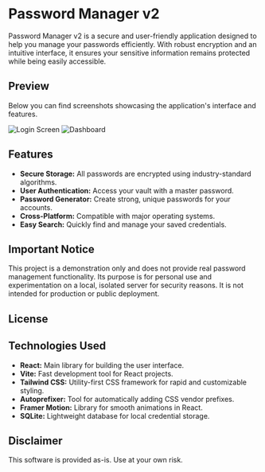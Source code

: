 # Password Manager v2

Password Manager v2 is a secure and user-friendly application designed to help you manage your passwords efficiently. With robust encryption and an intuitive interface, it ensures your sensitive information remains protected while being easily accessible.
## Preview

Below you can find screenshots showcasing the application's interface and features.

![Login Screen](./screenshots/login.png)
![Dashboard](./screenshots/dashboard.png)

## Features

- **Secure Storage:** All passwords are encrypted using industry-standard algorithms.
- **User Authentication:** Access your vault with a master password.
- **Password Generator:** Create strong, unique passwords for your accounts.
- **Cross-Platform:** Compatible with major operating systems.
- **Easy Search:** Quickly find and manage your saved credentials.

## Important Notice

This project is a demonstration only and does not provide real password management functionality. Its purpose is for personal use and experimentation on a local, isolated server for security reasons. It is not intended for production or public deployment.

## License

## Technologies Used

- **React:** Main library for building the user interface.
- **Vite:** Fast development tool for React projects.
- **Tailwind CSS:** Utility-first CSS framework for rapid and customizable styling.
- **Autoprefixer:** Tool for automatically adding CSS vendor prefixes.
- **Framer Motion:** Library for smooth animations in React.
- **SQLite:** Lightweight database for local credential storage.


## Disclaimer

This software is provided as-is. Use at your own risk.
